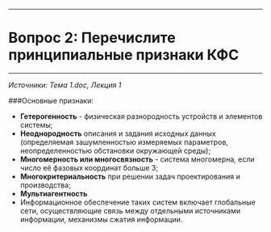 ___
# Вопрос 2: Перечислите принципиальные признаки КФС
___
*Источники: Тема 1.doc, Лекция 1*

###Основные признаки:
- **Гетерогенность** - физическая разнородность устройств и элементов системы;
- **Неоднородность** описания и задания исходных данных (определяемая зашумленностью измеряемых параметров, неопределенностью обстановки окружающей среды);
- **Многомерность или многосвязность** - система многомерна, если число её фазовых координат больше 3;
- **Многокритериальность** при решении задач проектирования и производства;
- **Мультиагентность**
- Информационное обеспечение таких систем включает глобальные сети, осуществляющие связь между отдельными источниками информации, механизмы сжатия информации.

